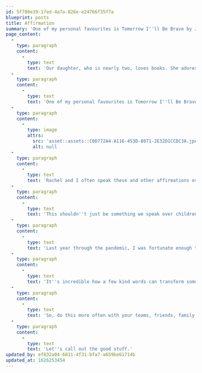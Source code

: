 ```yaml
---
id: 5f780e39-17ed-4a7a-826e-e24766f35f7a
blueprint: posts
title: Affirmation
summary: 'One of my personal favourites is Tomorrow I''ll Be Brave by Jessica Hische. It''s a beautifully written and illustrated book that emphasises self-affirmation. One page reads; tomorrow, I''ll be strong. I''ll climb and jump and run.'
page_content:
  -
    type: paragraph
    content:
      -
        type: text
        text: 'Our daughter, who is nearly two, loves books. She adores reading about monkeys, bunnies, Bluey and a host of other wholesome stories. '
  -
    type: paragraph
    content:
      -
        type: text
        text: 'One of my personal favourites is Tomorrow I''ll Be Brave by Jessica Hische. It''s a beautifully written and illustrated book that emphasises self-affirmation. One page reads; tomorrow, I''ll be strong. I''ll climb and jump and run.'
  -
    type: paragraph
    content:
      -
        type: image
        attrs:
          src: 'asset::assets::C0D772A4-A116-453D-8071-2E32D1CCDC3A.jpeg'
          alt: null
  -
    type: paragraph
    content:
      -
        type: text
        text: 'Rachel and I often speak these and other affirmations over our daughter. "How was your day today? I think you were really brave, made good decisions, were kind and creative today."'
  -
    type: paragraph
    content:
      -
        type: text
        text: 'This shouldn''t just be something we speak over children; it''s important that we have people in our corner through life.'
  -
    type: paragraph
    content:
      -
        type: text
        text: 'Last year through the pandemic, I was fortunate enough to have a group of business owners and family cheering us on. At the end of a long and challenging day, sometimes all you need is a, ''You''re doing great.'
  -
    type: paragraph
    content:
      -
        type: text
        text: 'It''s incredible how a few kind words can transform someone''s day, week or month.'
  -
    type: paragraph
    content:
      -
        type: text
        text: 'So, do this more often with your teams, friends, family and strangers.'
  -
    type: paragraph
    content:
      -
        type: text
        text: 'Let''s call out the good stuff.'
updated_by: ef832a04-6811-4f31-bfa7-a659be61714b
updated_at: 1626253454
---
```

